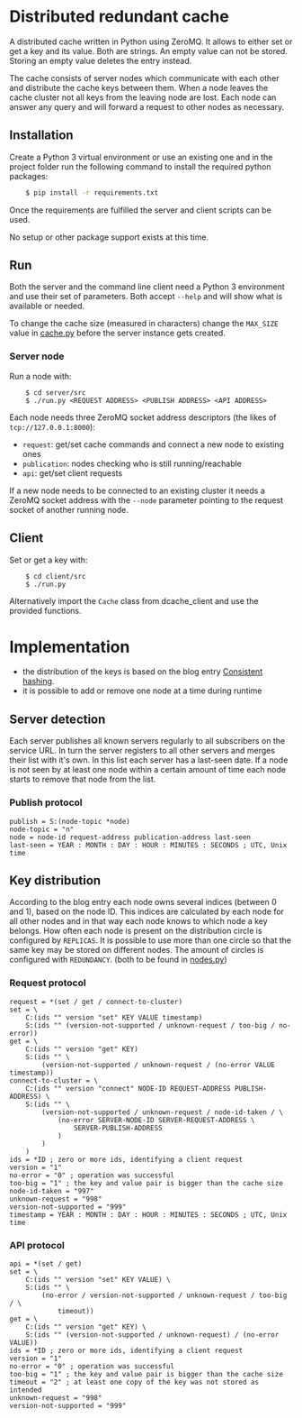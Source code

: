 # Distributed redundant cache

A distributed cache written in Python using ZeroMQ. It allows to either set or
get a key and its value. Both are strings. An empty value can not be stored.
Storing an empty value deletes the entry instead.

The cache consists of server nodes which communicate with each other and
distribute the cache keys between them. When a node leaves the cache cluster not
all keys from the leaving node are lost. Each node can answer any query and will
forward a request to other nodes as necessary.


## Installation

Create a Python 3 virtual environment or use an existing one and in the project
folder run the following command to install the required python packages:
```bash
    $ pip install -r requirements.txt
```

Once the requirements are fulfilled the server and client scripts can be used.

No setup or other package support exists at this time.


## Run

Both the server and the command line client need a Python 3 environment and use
their set of parameters. Both accept `--help` and will show what is available
or needed.

To change the cache size (measured in characters) change the `MAX_SIZE` value in
[cache.py](server/src/dbcache/cache.py) before the server instance gets created.


### Server node

Run a node with:
```
    $ cd server/src
    $ ./run.py <REQUEST ADDRESS> <PUBLISH ADDRESS> <API ADDRESS>
```

Each node needs three ZeroMQ socket address descriptors (the likes of
`tcp://127.0.0.1:8000`):
- `request`: get/set cache commands and connect a new node to existing ones 
- `publication`: nodes checking who is still running/reachable
- `api`: get/set client requests

If a new node needs to be connected to an existing cluster it needs a ZeroMQ
socket address with the `--node` parameter pointing to the request socket of
another running node.


## Client

Set or get a key with:
```
    $ cd client/src
    $ ./run.py
```

Alternatively import the `Cache` class from dcache_client and use the provided
functions.  


# Implementation

- the distribution of the keys is based on the blog entry
[Consistent hashing](http://michaelnielsen.org/blog/consistent-hashing/).
- it is possible to add or remove one node at a time during runtime


## Server detection

Each server publishes all known servers regularly to all subscribers on the
service URL. In turn the server registers to all other servers and merges their
list with it's own. In this list each server has a last-seen date. If a node is
not seen by at least one node within a certain amount of time each node starts
to remove that node from the list.


### Publish protocol

```
publish = S:(node-topic *node)
node-topic = "n"
node = node-id request-address publication-address last-seen
last-seen = YEAR : MONTH : DAY : HOUR : MINUTES : SECONDS ; UTC, Unix time
```


## Key distribution

According to the blog entry each node owns several indices (between 0 and 1),
based on the node ID. This indices are calculated by each node for all other
nodes and in that way each node knows to which node a key belongs. How often
each node is present on the distribution circle is configured by `REPLICAS`.
It is possible to use more than one circle so that the same key may be stored on
different nodes. The amount of circles is configured with `REDUNDANCY`. (both
to be found in [nodes.py](server/src/dcache/nodes.py))


### Request protocol

```
request = *(set / get / connect-to-cluster)
set = \
    C:(ids "" version "set" KEY VALUE timestamp)
    S:(ids "" (version-not-supported / unknown-request / too-big / no-error))
get = \
    C:(ids "" version "get" KEY)
    S:(ids "" \
        (version-not-supported / unknown-request / (no-error VALUE timestamp))
connect-to-cluster = \
    C:(ids "" version "connect" NODE-ID REQUEST-ADDRESS PUBLISH-ADDRESS) \
    S:(ids "" \
        (version-not-supported / unknown-request / node-id-taken / \
            (no-error SERVER-NODE-ID SERVER-REQUEST-ADDRESS \
                SERVER-PUBLISH-ADDRESS
            )
        )
    )
ids = *ID ; zero or more ids, identifying a client request
version = "1"
no-error = "0" ; operation was successful
too-big = "1" ; the key and value pair is bigger than the cache size
node-id-taken = "997"
unknown-request = "998"
version-not-supported = "999"
timestamp = YEAR : MONTH : DAY : HOUR : MINUTES : SECONDS ; UTC, Unix time
```


### API protocol

```
api = *(set / get)
set = \
    C:(ids "" version "set" KEY VALUE) \
    S:(ids "" \
        (no-error / version-not-supported / unknown-request / too-big / \
            timeout))
get = \
    C:(ids "" version "get" KEY) \
    S:(ids "" (version-not-supported / unknown-request) / (no-error VALUE))
ids = *ID ; zero or more ids, identifying a client request
version = "1"
no-error = "0" ; operation was successful
too-big = "1" ; the key and value pair is bigger than the cache size
timeout = "2" ; at least one copy of the key was not stored as intended
unknown-request = "998"
version-not-supported = "999"
```

